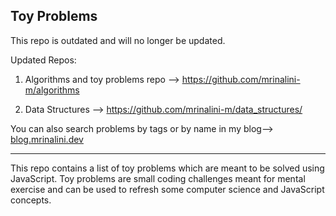 ## Toy Problems

This repo is outdated and will no longer be updated.

Updated Repos:

1. Algorithms and toy problems repo --> https://github.com/mrinalini-m/algorithms

2. Data Structures --> https://github.com/mrinalini-m/data_structures/

You can also search problems by tags or by name in my blog--> [blog.mrinalini.dev](https://blog.mrinalini.dev/)

---

This repo contains a list of toy problems which are meant to be solved using JavaScript. Toy problems are small coding challenges meant for mental exercise and can be used to refresh some computer science and JavaScript concepts.
